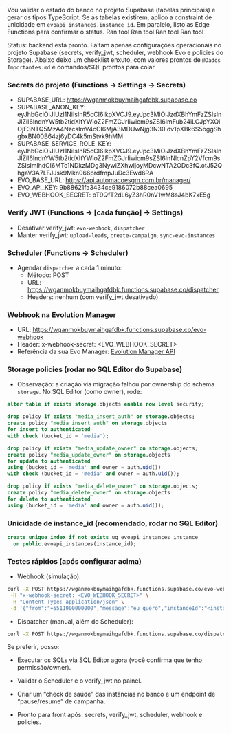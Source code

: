 Vou validar o estado do banco no projeto Supabase (tabelas principais) e gerar os tipos TypeScript. Se as tabelas existirem, aplico a constraint de unicidade em `evoapi_instances.instance_id`. Em paralelo, listo as Edge Functions para confirmar o status.
Ran tool
Ran tool
Ran tool
Ran tool

Status: backend está pronto. Faltam apenas configurações operacionais no projeto Supabase (secrets, verify_jwt, scheduler, webhook Evo e policies do Storage). Abaixo deixo um checklist enxuto, com valores prontos de `@Dados Importantes.md` e comandos/SQL prontos para colar.

### Secrets do projeto (Functions → Settings → Secrets)
- SUPABASE_URL: https://wganmokbuymaihgafdbk.supabase.co
- SUPABASE_ANON_KEY: eyJhbGciOiJIUzI1NiIsInR5cCI6IkpXVCJ9.eyJpc3MiOiJzdXBhYmFzZSIsInJlZiI6IndnYW5tb2tidXltYWloZ2FmZGJrIiwicm9sZSI6ImFub24iLCJpYXQiOjE3NTQ5MzA4NzcsImV4cCI6MjA3MDUwNjg3N30.dv1pXBk6S5bggShgbxBN00B64zj6yDC4k5mStvk9hMM
- SUPABASE_SERVICE_ROLE_KEY: eyJhbGciOiJIUzI1NiIsInR5cCI6IkpXVCJ9.eyJpc3MiOiJzdXBhYmFzZSIsInJlZiI6IndnYW5tb2tidXltYWloZ2FmZGJrIiwicm9sZSI6InNlcnZpY2Vfcm9sZSIsImlhdCI6MTc1NDkzMDg3NywiZXhwIjoyMDcwNTA2ODc3fQ.otJ52QhgaV3A7LFJJsk9Mkn066prdfmpJuDc3Ewd6RA
- EVO_BASE_URL: https://api.automacoesgm.com.br/manager/
- EVO_API_KEY: 9b88621fa3434ce9186072b88cea0695
- EVO_WEBHOOK_SECRET: pT9QfT2dL6yZ3hR0nV1wM8sJ4bK7xE5g

### Verify JWT (Functions → [cada função] → Settings)
- Desativar verify_jwt: `evo-webhook`, `dispatcher`
- Manter verify_jwt: `upload-leads`, `create-campaign`, `sync-evo-instances`

### Scheduler (Functions → Scheduler)
- Agendar `dispatcher` a cada 1 minuto:
  - Método: POST
  - URL: https://wganmokbuymaihgafdbk.functions.supabase.co/dispatcher
  - Headers: nenhum (com verify_jwt desativado)

### Webhook na Evolution Manager
- URL: https://wganmokbuymaihgafdbk.functions.supabase.co/evo-webhook
- Header: x-webhook-secret: <EVO_WEBHOOK_SECRET>
- Referência da sua Evo Manager: [Evolution Manager API](https://api.automacoesgm.com.br/manager/)

### Storage policies (rodar no SQL Editor do Supabase)
- Observação: a criação via migração falhou por ownership do schema `storage`. No SQL Editor (como owner), rode:
```sql
alter table if exists storage.objects enable row level security;

drop policy if exists "media_insert_auth" on storage.objects;
create policy "media_insert_auth" on storage.objects
for insert to authenticated
with check (bucket_id = 'media');

drop policy if exists "media_update_owner" on storage.objects;
create policy "media_update_owner" on storage.objects
for update to authenticated
using (bucket_id = 'media' and owner = auth.uid())
with check (bucket_id = 'media' and owner = auth.uid());

drop policy if exists "media_delete_owner" on storage.objects;
create policy "media_delete_owner" on storage.objects
for delete to authenticated
using (bucket_id = 'media' and owner = auth.uid());
```

### Unicidade de instance_id (recomendado, rodar no SQL Editor)
```sql
create unique index if not exists uq_evoapi_instances_instance
  on public.evoapi_instances(instance_id);
```

### Testes rápidos (após configurar acima)
- Webhook (simulação):
```bash
curl -X POST https://wganmokbuymaihgafdbk.functions.supabase.co/evo-webhook \
 -H "x-webhook-secret: <EVO_WEBHOOK_SECRET>" \
 -H "Content-Type: application/json" \
 -d '{"from":"+5511900000000","message":"eu quero","instanceId":"<instanceId_da_Evo>"}'
```
- Dispatcher (manual, além do Scheduler):
```bash
curl -X POST https://wganmokbuymaihgafdbk.functions.supabase.co/dispatcher
```

Se preferir, posso:
- Executar os SQLs via SQL Editor agora (você confirma que tenho permissão/owner).
- Validar o Scheduler e o verify_jwt no painel.
- Criar um “check de saúde” das instâncias no banco e um endpoint de “pause/resume” de campanha.

- Pronto para front após: secrets, verify_jwt, scheduler, webhook e policies.